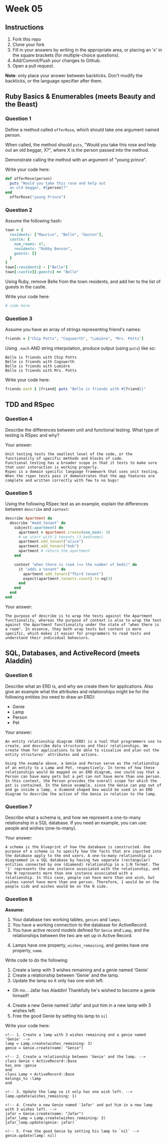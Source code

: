 # Week 05

## Instructions

1. Fork this repo
2. Clone your fork
3. Fill in your answers by writing in the appropriate area, or placing an 'x' in
the square brackets (for multiple-choice questions).
4. Add/Commit/Push your changes to Github.
5. Open a pull request.

**Note**: only place your answer between backticks. Don't modify the backticks,
or the language specifier after them.

## Ruby Basics & Enumerables (meets Beauty and the Beast)

### Question 1

Define a method called `offerRose`, which should take one argument named person.

When called, the method should `puts`, "Would you take this rose and help out
an old beggar, X?", where X is the person passed into the method.

Demonstrate calling the method with an argument of "young prince".

Write your code here:
```ruby
def offerRose(person)
  puts "Would you take this rose and help out
  an old beggar, #{person}?"
end
  offerRose("young Prince")
```

### Question 2

Assume the following hash:

```ruby
town = {
  residents: ["Maurice", "Belle", "Gaston"],
  castle: {
    num_rooms: 47,
    residents: "Robby Benson",
    guests: []
  }
}
town[:residents] - ["Belle"]
town[:castle][:guests] << "Belle"
```

Using Ruby, remove Belle from the town residents, and
add her to the list of guests in the castle.

Write your code here:
```ruby
# code here
```

### Question 3

Assume you have an array of strings representing friend's names:

```ruby
friends = ["Chip Potts", "Cogsworth", "Lumière", "Mrs. Potts"]
```

Using `.each` AND string interpolation, produce output (using `puts`) like so:

```
Belle is friends with Chip Potts
Belle is friends with Cogsworth
Belle is friends with Lumière
Belle is friends with Mrs. Potts
```

Write your code here:
```ruby
friends.each { |friend| puts "Belle is friends with #{friend}}"
```

## TDD and RSpec

### Question 4

Describe the differences between unit and functional testing. What type of testing is RSpec and why?

Your answer:
```
Unit testing tests the smallest level of the code, or the functionality of specific methods and blocks of code.
Functional testing has a broader scope in that it tests to make sure that user interaction is working properly.
Rspec is a domain specific language framework that uses unit testing. When the rspec tests pass it demonstrates that the app features are complete and written correctly with few to no bugs!
```

### Question 5

Using the following RSpec test as an example, explain the differences between `describe` and `context`:

```ruby
describe Apartment do
  describe "#add_tenant" do
    subject(:apartment) do
      apartment = Apartment.create(num_beds: 3)
      # we start with 2 tenants (3 bedrooms)
      apartment.add_tenant("alice")
      apartment.add_tenant("bob")
      apartment # return the apartment
    end

    context "when there is room (<= the number of beds)" do
      it "adds a tenant" do
        apartment.add_tenant("Third tenant")
        expect(apartment.tenants.count).to eq(3)
      end
    end
  end
end
```

Your answer:
```
The purpose of describe is to wrap the tests against the Apartment functionality, whereas the purpose of context is also to wrap the test against the Apartment functionality under the state of "when there is a room". In essence, they both wrap tests but context is more specific, which makes it easier for programmers to read tests and understand their individual behaviors.
```

## SQL, Databases, and ActiveRecord (meets Aladdin)

### Question 6

Describe what an ERD is, and why we create them for applications. Also give an
example what the attributes and relationships might be for the following
entities (no need to draw an ERD):
<!-- Maybe clarify whether they're meant to give relationships between all four entities or... -->
* Genie
* Lamp
* Person
* Pet

Your answer:
```
An entity relationship diagram (ERD) is a tool that programmers use to  create, and describe data structures and their relationships. We create them for applications to be able to visualize and plan out the entity structures' attributes and actions.

Using the example above, a Genie and Person serve as the relationship of an entity to a Lamp and Pet, respectively. In terms of how these relationships would be mapped on an ERD diagram, one could say that a Person can have many pets but a pet can not have more than one person. In this context, the Person provides the overall scope for which the pet is contained. In the Genie example, since the Genie can pop out of and go inside a lamp, a diamond shaped box would be used in an ERD diagram to describe the action of the Genie in relation to the lamp.
```

### Question 7

Describe what a schema is, and how we represent a one-to-many relationship in a
SQL database. If you need an example, you can use: people and wishes
(one-to-many).

Your answer:
```
A schema is the blueprint of how the database is constructed. One purpose of a schema is to specify how the facts that are inputted into the database apply to the end users. A one-to-many relationship is diagrammed in a SQL database by having two separate (rectangular) entities connected by one (diamond) relationship in a 1:N format. The '1' represents the one instance associated with the relationship, and the N represents more than one instance associated with a relationship. In this case, people can have more than one wish, but wishes cannot have more than one person. Therefore, 1 would be on the people side and wishes would be on the N side.
```

### Question 8

**Assume:**
1. Your database two working tables, `genies` and `lamps`.
2. You have a working connection to the database for ActiveRecord.
3. You have active record models defined for `Genie` and `Lamp`, and the
relationships between the two are set up in Active Record.
<!-- Do we want to specifiy what kind of relationship they have, in case some students aren't familiar with the mythology...? -->
4. Lamps have one property, `wishes_remaining`, and genies have one property, `name`.

Write code to do the following:

1. Create a lamp with 3 wishes remaining and a genie named 'Genie'
2. Create a relationship between 'Genie' and the lamp.
3. Update the lamp so it only has one wish left.
  * Oh no... Jafar has Aladdin! Thankfully he's wished to become a genie himself!
4. Create a new Genie named 'Jafar' and put him in a new lamp with 3 wishes left.
5. Free the good Genie by setting his lamp to `nil`


Write your code here:
```
<!-- 1. Create a lamp with 3 wishes remaining and a genie named 'Genie' -->
lamp = Lamp.create(wishes_remaining: 3)
genie = Genie.create(name: "Genie")

<!-- 2. Create a relationship between 'Genie' and the lamp. -->
class Genie < ActiveRecord::Base
has_one :genie
end
class Lamp < ActiveRecord::Base
belongs_to :lamp
end

<!-- 3. Update the lamp so it only has one wish left. -->
lamp.update(wishes_remaining: 1)

<!-- 4. Create a new Genie named 'Jafar' and put him in a new lamp with 3 wishes left. -->
jafar = Genie.create(name: "Jafar")
jafar_lamp = Lamp.create(wishes_remaining: 3)
jafar_lamp.update(genie: jafar)

<!-- 5. Free the good Genie by setting his lamp to `nil` -->
genie.update(lamp: nil)

```
